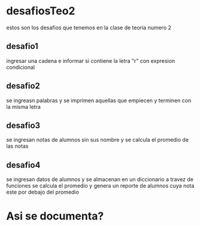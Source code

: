 # desafiosTeo2
estos son los desafios que tenemos en la clase de teoria numero 2

## desafio1
ingresar una cadena e informar si contiene la letra  "r" con expresion condicional 

## desafio2 
se ingreasn palabras y se imprimen aquellas que empiecen y terminen con la misma letra

## desafio3
se ingresan notas de alumnos sin sus nombre y se calcula el promedio de las notas

## desafio4
se ingresan datos de alumnos y se almacenan en un diccionario a travez de funciones 
se calcula el promedio y genera un reporte de alumnos cuya nota este por debajo del promedio

# Asi se documenta?
